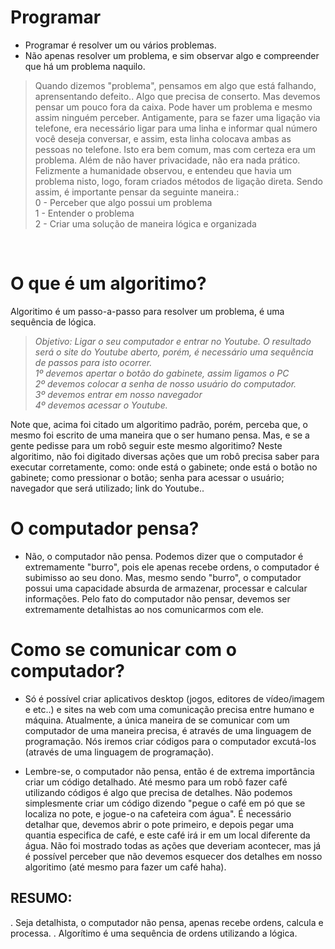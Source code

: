 # Programar
- Programar é resolver um ou vários problemas.
- Não apenas resolver um problema, e sim observar algo e compreender que há um problema naquilo. 

> Quando dizemos "problema", pensamos em algo que está falhando, aprensentando defeito.. Algo que precisa de conserto. Mas devemos pensar um pouco fora da caixa. Pode haver um problema e mesmo assim ninguém perceber. Antigamente, para se fazer uma ligação via telefone, era necessário ligar para uma linha e informar qual número você deseja conversar,  e assim, esta linha colocava ambas as pessoas no telefone. Isto era bem comum, mas com certeza era um problema. Além de não haver privacidade, não era nada prático. Felizmente a humanidade observou, e entendeu que havia um problema nisto, logo, foram criados métodos de ligação direta. Sendo assim, é importante pensar da seguinte maneira.: </br> 0 - Perceber que algo possui um problema </br> 1 - Entender o problema </br> 2 - Criar uma solução de maneira lógica e organizada

 </br>
  
# O que é um algoritimo? 
Algoritimo é um passo-a-passo para resolver um problema, é uma sequência de lógica. 
> _Objetivo: Ligar o seu computador e entrar no Youtube. O resultado será o site do Youtube aberto, porém, é necessário uma sequência de passos para isto ocorrer. </br> 1º devemos apertar o botão do gabinete, assim ligamos o PC </br> 2º devemos colocar a senha de nosso usuário do computador. </br> 3º devemos entrar em nosso navegador </br> 4º devemos acessar o Youtube._

Note que, acima foi citado um algoritimo padrão, porém, perceba que, o mesmo foi escrito de uma maneira que o ser humano 
pensa. Mas, e se a gente pedisse para um robô seguir este mesmo algoritimo?
Neste algoritimo, não foi digitado diversas ações que um robô precisa saber para executar corretamente, como: 
onde está o gabinete; onde está o botão no gabinete; como pressionar o botão; 
senha para acessar o usuário; navegador que será utilizado; link do Youtube..


# O computador pensa?
- Não, o computador não pensa. 
Podemos dizer que o computador é extremamente "burro", pois ele apenas recebe ordens, o computador é subimisso ao seu dono.
Mas, mesmo sendo "burro", o computador possui uma capacidade absurda de armazenar, processar e calcular informações.
Pelo fato do computador não pensar, devemos ser extremamente detalhistas ao nos comunicarmos com ele.

# Como se comunicar com o computador?
- Só é possível criar aplicativos desktop (jogos, editores de vídeo/imagem e etc..) e sites na web com uma comunicação 
  precisa entre humano e máquina. Atualmente, a única maneira de se comunicar com um computador de uma maneira precisa, 
  é através de uma linguagem de programação.
  Nós iremos criar códigos para o computador excutá-los (através de uma linguagem de programação).  

-  Lembre-se, o computador não pensa, então é de extrema importância criar um código detalhado. 
   Até mesmo para um robô fazer café utilizando códigos é algo que precisa de detalhes. 
   Não podemos simplesmente criar um código dizendo "pegue o café em pó que se localiza no pote, e jogue-o na cafeteira 
   com água". É necessário detalhar que, devemos abrir o pote primeiro, e depois pegar uma quantia especifica de café, 
   e este café irá ir em um local diferente da água. Não foi mostrado todas as ações que deveriam acontecer, mas já é 
   possível perceber que não devemos esquecer dos detalhes em nosso algoritimo                                                          (até mesmo para fazer um café haha).   	



## RESUMO:
. Seja detalhista, o computador não pensa, apenas recebe ordens, calcula e processa. 
. Algorítimo é uma sequência de ordens utilizando a lógica. 